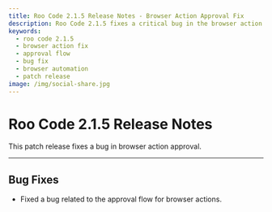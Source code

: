 ```yaml
---
title: Roo Code 2.1.5 Release Notes - Browser Action Approval Fix
description: Roo Code 2.1.5 fixes a critical bug in the browser action approval flow, ensuring smoother automation and better user control over browser interactions.
keywords:
  - roo code 2.1.5
  - browser action fix
  - approval flow
  - bug fix
  - browser automation
  - patch release
image: /img/social-share.jpg
---
```


# Roo Code 2.1.5 Release Notes

This patch release fixes a bug in browser action approval.

---

## Bug Fixes

*   Fixed a bug related to the approval flow for browser actions.